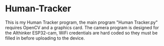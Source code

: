 # Human-Tracker

This is my Human Tracker program, the main program "Human Tracker.py" requires OpenCV and a graphics card.
The camera program is designed for the AIthinker ESP32-cam, WiFi credentials are hard coded so they must be filled in before uploading to the device.
